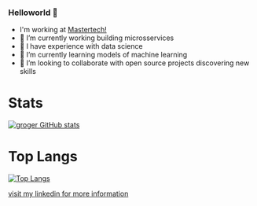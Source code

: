 ### Helloworld 👋

-    I'm working at [Mastertech!](https://mastertech.com.br)
- 🔭 I’m currently working building microsservices
- 🔭 I have experience with data science
- 🌱 I’m currently learning models of machine learning  
- 👯 I’m looking to collaborate with open source projects discovering new skills

# Stats

[![groger GitHub stats](https://github-readme-stats.vercel.app/api?username=g-roger&count_private=true&show_icons=true&theme=tokyonight)](https://github.com/anuraghazra/github-readme-stats)

# Top Langs

[![Top Langs](https://github-readme-stats.vercel.app/api/top-langs/?username=g-roger&show_icons=true&theme=tokyonight&layout=compact&count_private=true&orgs=mastertech,probem)](https://github.com/anuraghazra/github-readme-stats)


[visit my linkedin for more information](https://www.linkedin.com/in/gabriel-roger/)
